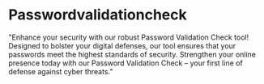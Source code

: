 # Passwordvalidationcheck
"Enhance your security with our robust Password Validation Check tool! Designed to bolster your digital defenses, our tool ensures that your passwords meet the highest standards of security.  Strengthen your online presence today with our Password Validation Check – your first line of defense against cyber threats."

